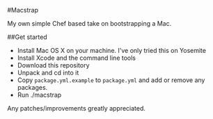 #Macstrap

My own simple Chef based take on bootstrapping a Mac.

##Get started

- Install Mac OS X on your machine. I've only tried this on Yosemite
- Install Xcode and the command line tools
- Download this repository 
- Unpack and cd into it
- Copy `package.yml.example` to `package.yml` and add or remove any packages.
- Run ./macstrap

Any patches/improvements greatly appreciated.